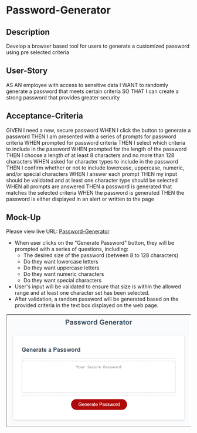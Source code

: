# Password-Generator

## Description
Develop a browser based tool for users to generate a customized password using pre selected criteria

## User-Story
AS AN employee with access to sensitive data
I WANT to randomly generate a password that meets certain criteria
SO THAT I can create a strong password that provides greater security

## Acceptance-Criteria
GIVEN I need a new, secure password
WHEN I click the button to generate a password
THEN I am presented with a series of prompts for password criteria
WHEN prompted for password criteria
THEN I select which criteria to include in the password
WHEN prompted for the length of the password
THEN I choose a length of at least 8 characters and no more than 128 characters
WHEN asked for character types to include in the password
THEN I confirm whether or not to include lowercase, uppercase, numeric, and/or special characters
WHEN I answer each prompt
THEN my input should be validated and at least one character type should be selected
WHEN all prompts are answered
THEN a password is generated that matches the selected criteria
WHEN the password is generated
THEN the password is either displayed in an alert or written to the page

## Mock-Up
Please view live URL: [Password-Generator](https://rxn3202.github.io/Password-Generator)

- When user clicks on the "Generate Password" button, they will be prompted with a series of questions, including:
    - The desired size of the password (between 8 to 128 characters)
    - Do they want lowercase letters
    - Do they want uppercase letters
    - Do they want numeric characters
    - Do they want special characters
- User's input will be validated to ensure that size is within the allowed range and at least one character set has been selected.
- After validation, a random password will be generated based on the provided criteria in the text box displayed on the web page. 

![alt text](assets/images/Screenshot.png)